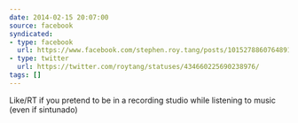 ```yaml
---
date: 2014-02-15 20:07:00
source: facebook
syndicated:
- type: facebook
  url: https://www.facebook.com/stephen.roy.tang/posts/10152788607648912
- type: twitter
  url: https://twitter.com/roytang/statuses/434660225690238976/
tags: []
---
```


Like/RT if you pretend to be in a recording studio while listening to music (even if sintunado)